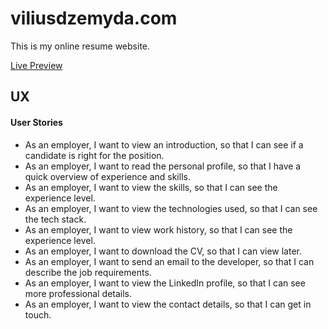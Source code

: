 # viliusdzemyda.com

This is my online resume website.

[Live Preview](https://viliusdzemyda.com/)

## UX

#### User Stories
- As an employer, I want to view an introduction, so that I can see if a candidate is right for the position.
- As an employer, I want to read the personal profile, so that I have a quick overview of experience and skills.
- As an employer, I want to view the skills, so that I can see the experience level.
- As an employer, I want to view the technologies used, so that I can see the tech stack.
- As an employer, I want to view work history, so that I can see the experience level.
- As an employer, I want to download the CV, so that I can view later.
- As an employer, I want to send an email to the developer, so that I can describe the job requirements.
- As an employer, I want to view the LinkedIn profile, so that I can see more professional details.
- As an employer, I want to view the contact details, so that I can get in touch.
